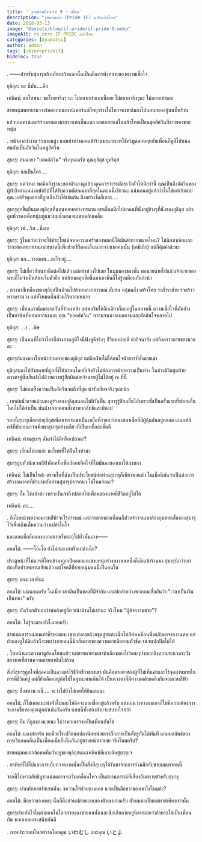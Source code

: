 ```yaml
---
title: ' รูทเย่อหยิ่งพาร์ท 9 : เพื่อน'
description: "รูทเย่อหยิ่ง (Pride IF) ฉบับแปลไทย"
date: 2018-05-13
image: "@assets/blog/if-pride/if-pride-9.webp"
imageAlt: re zero IF-PRIDE แปลไทย
categories: [Ayamatsu]
author: admin
tags: [rezeroprideif]
hideToc: true
---
```

.
――สำหรับสุบารุแล้วเสียงแก้วแตกนั้นเป็นดั่งการพังทลายของความเชื่อใจ

ยุลิอุส: นะ นี่มัน....อึก

เฟลิคซ์: ขอโทษนะ ขอโทษจริงๆ นะ ไม่อยากทำแบบนี้เลย ไม่อยากจริงๆนะ ไม่อยากทำเลย

ชายหนุ่มพยายามวางข้อศอกบนเคาน์เตอร์แต่ก็พยุงร่างไม่ไหวจนเขาล้มลงไปนอนกองอยู่บนพื้นร้าน

แก้วบนเคาน์เตอร์ร่วงตามลงมากระแทกพื้นแตก แอลกอฮอล์ในแก้วไหลเปื้อนชุดอัศวินสีขาวของชายหนุ่ม

.
หน้าตาสง่างาม ร่างผอมสูง แถมท่าทางตอนเข้าร้านมาและการใช้คำพูดตอนคุยกับเพื่อนก็ดูดีไปหมด สมกับเป็นอัศวินในหมู่อัศวิน

สุบารุ: สมฉายา "ยอดอัศวิน" จริงๆนะครับ คุณยุลิอุส ยูคริอุส

ยุลิอุส: แกเป็นใคร....

สุบารุ: แต่ว่านะ พอคิดถึงฐานะของตัวเองดูแล้ว คุณควรจะระมัดระวังตัวให้ดีกว่านี้ คุณเป็นถึงอัศวินของผู้ท้าชิงตำแหน่งกษัตริย์ที่ได้รับความนิยมมากที่สุดในตอนนี้เชียวนะ แน่นอนอยู่แล้วว่าไม่ใช่แค่เจ้านายคุณ แต่ตัวคุณเองก็ถูกเล็งเป้าได้เช่นกัน ถึงอย่างงั้นก็เถอะ....

สุบารุลุกขึ้นยืนมองยุลิอุสที่นอนหอบอย่างทรมาน เขาเอื้อมมือไปหาคนที่นั่งอยู่ข้างๆที่นั่งของยุลิอุส แล้วลูบหัวของเด็กหนุ่มหูแมวผมน้ำตาลจนเขาเคลิบเคลิ้ม

ยุลิอุส: เฟ...ริส...นี่เธอ

สุบารุ: รู้ไหมว่ากว่าจะใช้ประโยชน์จากความเศร้าของหมอนี่ได้มันลำบากขนาดไหน? ไม่นึกมาก่อนเลยว่าจะต้องพยายามมากขนาดนี้เพื่อช่วยชีวิตคนอื่นนอกจากเธอคนนั้น (เอมิเลีย) แต่ก็คุ้มค่าล่ะนะ

ยุลิอุส: แก...วางแผน...อะไรอยู่....

สุบารุ: ไม่เกี่ยวกับนายอีกต่อไปแล้ว แต่อย่าห่วงไปเลย ในมุมมองของชั้น พอนายตายไปแล้วเจ้านายของนายก็ไม่จำเป็นต้องเจ็บตัวอีก แต่ถ้าเธอลุกฮือขึ้นมาเอาคืนก็ไม่รู้เหมือนกันล่ะน้า

.
ดวงตาสีเหลืองของยุลิอุสปั่นป่วนไปด้วยหลากอารมณ์ สับสน คลุ้มคลั่ง เศร้าโศก ระส่ำระส่าย รวดร้าว หวาดระแวง แต่ทั้งหมดนั้นล้วนไร้ความหมาย

สุบารุ: เพื่อนเก่านัดมาเจอกันที่ร้านเหล้า แต่พอจิบได้อึกเดียวก็ตกอยู่ในสภาพนี้ ความเชื่อใจนี่มันช่างเป็นยาพิษที่หอมหวานเนอะ คุณ "ยอดอัศวิน" หวานจนนายเผลอจมและตัดสินใจพลาดไป

ยุลิอุส: ...า....พิษ

สุบารุ: เป็นคนที่ไม่ว่าใครก็ต่างภาคภูมิใจนี่ฟังดูดีจริงๆ ชีวิตคงง่ายดี น่าอิจฉาจัง แต่ถึงคราวตายของนายละ

สุบารุก้มลงมองใบหน้าก่อนตายของยุลิอุส แต่อีกฝ่ายไม่ได้สนใจตัวการที่สั่งตายเขา

ยุลิอุสมองไปยังสหายที่ถูกสั่งให้ฆ่าคนโดยที่เจ้าตัวไม่ต้องการด้วยความเป็นห่วง ในช่วงชีวิตสุดท้ายดวงตาคู่นั้นก็แฝงไปด้วยความรู้สึกผิดต่อเจ้านายผู้ไม่ได้อยู่ ณ ที่นี้

สุบารุ: ไม่ยอมทิ้งความเป็นอัศวินจนถึงที่สุด น่ารังเกียจจริงๆเลยน้า

.
เขาถ่มน้ำลายแล้วมองดูร่างของยุลิอุสนอนไม่มีวันฟื้น สุบารุรู้สึกคลื่นไส้เพราะนี่เป็นครั้งแรกที่ฆ่าคนอื่นโดยไม่ได้จำเป็น มันต่างจากตอนสั่งฆ่าพวกลัทธิและบิชอป

รอบนี้สุบารุเลือกฆ่ายุลิอุสเพียงเพราะเขาเป็นเหยื่อที่ง่ายกว่าอนาสตาเซียที่มีผู้คุ้มกันอยู่ตลอด แถมเฟลิคซ์ที่ปลอบมาจนพึ่งพาสุบารุอย่างเดียวก็เป็นเหยื่อล่อชั้นดี

เฟลิคซ์: ท่านสุบารุ ฉันทำได้ดีหรือเปล่าคะ?

สุบารุ: เยี่ยมไปเลยล่ะ ขอโทษที่ให้ฝืนใจทำนะ

สุบารุลูบหัวนักเวทสีฟ้าอีกครั้งเพื่อปลอบจิตใจที่ไม่มั่นคงของเขาให้สงบลง

เฟลิคซ์: ไม่เป็นไรค่ะ ตราบใดที่ฉันเป็นประโยชน์ต่อท่านสุบารุก็เพียงพอแล้ว ในเมื่อนี่มันจำเป็นต่อการสร้างอนาคตที่ฝ่าบาทกับท่านสุบารุปรารถนา ใช่ไหมล่ะคะ?

สุบารุ: อื้ม ใช่แล้วล่ะ เพราะงั้นเราถึงปล่อยให้เพื่อนของนายมีชีวิตอยู่ไม่ได้

เฟลิคซ์: ค่ะ....

.
ถึงใบหน้าของจอมเวทสีฟ้าจะไร้อารมณ์ แต่การตายของเพื่อนก็ปวดร้าวจนเขาต้องกุมชายเสื้อของสุบารุไว้เพื่อเติมเต็มความว่างเปล่าในใจ

และตอนที่กลิ่นของความตายเริ่มระอุไปทั่วนั้นเอง――

ออตโต้: ――โอ๊ะโอ ยังไม่สะดวกหรือเปล่าเนี่ย?

ประตูหน้าที่ไม่ควรมีใครเข้ามาถูกเปิดออกและชายหนุ่มร่างบางคนหนึ่งก็เดินเข้าร้านมา สุบารุนึกว่าเขาต้องปิดปากพยานเสียแล้ว แต่โชคดีที่ชายหนุ่มคนนี้เป็นคนใน

สุบารุ: ตรงเวลาดีนะ

ออตโต้: แน่นอนครับ ในเมื่อเวลามันเป็นของที่มีจำกัด และพ่อค้าอย่างพวกผมเชื่อกันว่า "เวลาเป็นเงินเป็นทอง" ครับ

สุบารุ: ยังเรียกตัวเองว่าพ่อค้าอยู่อีก หน้าด้านไม่เบานะ จริงไหม "ผู้ค้าความตาย"?

ออตโต้: ไม่รู้จะตอบยังไงเลยครับ

ชายผมเทาร่างผอมเกาศีรษะตอบ เขาแต่งกายด้วยชุดสูทและเน็กไทสีดำเหมือนพึ่งกลับมาจากงานศพ แต่ถ้ามองดูให้ดีแล้วก็จะพบว่าชายคนนี้มีกลิ่นอายของความตายติดตามตัวชัดเจนจนปกปิดไม่ได้

.
ใบหน้าและดวงตาดูอ่อนโยนแท้ๆ แต่สายตายามเขาชำเลืองมองไปรอบๆบ่งบอกถึงความระแวดระวังของชายที่ผ่านความตายมานับไม่ถ้วน

สิ่งที่สุบารุถูกใจที่สุดคงเป็นดวงตาไร้ชีวิตชีวาของเขา มันคือดวงตาของผู้ที่ไม่เห็นค่าและไร้จุดมุ่งหมายในการมีชีวิตอยู่ แต่ก็ยังเลือกอยู่ต่อไปในฐานะศพเดินได้ เป็นดวงตาที่มีความคล้ายคลึงกับจอมเวทสีฟ้า

สุบารุ: ชื่อของนายนี่.... จะว่าไปยังไม่เคยได้ยินเลยนะ

ออตโต้: ก็ไม่เคยแนะนำตัวไปและไม่คิดจะบอกชื่ออยู่แล้วครับ แน่นอนว่าทางผมเองก็ไม่มีความต้องการจะถามชื่อของคุณลูกค้าเช่นกันครับ แบบนี้ทั้งสองฝ่ายจะสบายใจกว่า

สุบารุ: อืม ก็ถูกของนายนะ ใช่ว่าพวกเราจะเป็นเพื่อนกันได้

ออตโต้: แหงล่ะครับ พอมีอะไรเปลี่ยนแปลงนิดหน่อยเราก็กลายเป็นศัตรูกันได้ทันที แถมผลลัพธ์ของการเรียกคนอื่นเป็นเพื่อนเนี่ยก็เห็นกันอยู่ตรงหน้าเราเลย จริงไหมครับ?

ชายหนุ่มหยอกล้อศพที่คว่ำอยู่ของยุลิอุสและเฟลิคซ์ที่เกาะติดสุบารุแจ

.
ยาพิษที่ใช้ไปและการเก็บกวาดงานนั้นเป็นสิ่งที่สุบารุได้รับมาจากการร่วมมือกับชายผมเทาคนนี้

จากนี้ไปพวกลัทธิบูชาแม่มดอาจจะเริ่มเคลื่อนไหว เป็นสถานการณ์ที่เสี่ยงอันตรายสำหรับสุบารุ

สุบารุ: ฝากทักทายรัสเซลทีนะ ขอวานให้ช่วยตามเคย นายเป็นมือขวาของเขาใช่ไหมล่ะ?

ออตโต้: มือขวาของคนๆ นั้นก็คือส่วนปลายแขนของตัวเขาเองครับ ตัวผมน่ะเป็นแค่ทาสเพียงเท่านั้น

สุบารุประทับใจในคำตอบไม่โลกสวยของชายคนนั้นและนึกเสียดายอยู่นิดหน่อยว่าถ้าหากได้เป็นเพื่อนกัน พวกเขาคงจะสนิทกันดี

.
ภาพประกอบโพสต์วาดโดยคุณ いわむし และคุณ いとま
